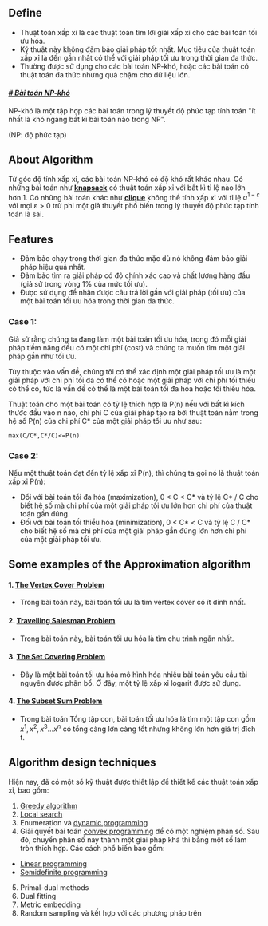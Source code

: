 ## Define
- Thuật toán xấp xỉ là các thuật toán tìm lời giải xấp xỉ cho các bài toán tối ưu hóa.
- Kỹ thuật này không đảm bảo giải pháp tốt nhất. Mục tiêu của thuật toán xấp xỉ là đến gần nhất có thể với giải pháp tối ưu trong thời gian đa thức.
- Thường được sử dụng cho các bài toán NP-khó, hoặc các bài toán có thuật toán đa thức nhưng quá chậm cho dữ liệu lớn.

#### *[# Bài toán NP-khó](https://vi.wikipedia.org/wiki/NP-kh%C3%B3)*
NP-khó là một tập hợp các bài toán trong lý thuyết độ phức tạp tính toán "ít nhất là khó ngang bất kì bài toán nào trong NP".

(NP: độ phức tạp)

## About Algorithm 
Từ góc độ tính xấp xỉ, các bài toán NP-khó có độ khó rất khác nhau.
Có những bài toán như **[knapsack](https://vi.wikipedia.org/wiki/B%C3%A0i_to%C3%A1n_x%E1%BA%BFp_ba_l%C3%B4)** có thuật toán xấp xỉ với bất kì tỉ lệ nào lớn hơn 1.
Có những bài toán khác như **[clique](https://vi.wikipedia.org/wiki/Clique)** không thể tính xấp xỉ với tỉ lệ $a^{1-ε}$ với mọi ε > 0 trừ phi một giả thuyết phổ biến trong lý thuyết độ phức tạp tính toán là sai.

## Features
- Đảm bảo chạy trong thời gian đa thức mặc dù nó không đảm bảo giải pháp hiệu quả nhất.
- Đảm bảo tìm ra giải pháp có độ chính xác cao và chất lượng hàng đầu (giả sử trong vòng 1% của mức tối ưu).
- Được sử dụng để nhận được câu trả lời gần với giải pháp (tối ưu) của một bài toán tối ưu hóa trong thời gian đa thức.

### Case 1:
Giả sử rằng chúng ta đang làm một bài toán tối ưu hóa, trong đó mỗi giải pháp tiềm năng đều có một chi phí (cost) và chúng ta muốn tìm một giải pháp gần như tối ưu.

Tùy thuộc vào vấn đề, chúng tôi có thể xác định một giải pháp tối ưu là một giải pháp với chi phí tối đa có thể có hoặc một giải pháp với chi phí tối thiểu có thể có, tức là vấn đề có thể là một bài toán tối đa hóa hoặc tối thiểu hóa.

Thuật toán cho một bài toán có tỷ lệ thích hợp là P(n) nếu với bất kì kích thước đầu vào n nào, chi phí C của giải pháp tạo ra bởi thuật toán nằm trong hệ số P(n) của chi phí C* của một giải pháp tối ưu như sau:
```
max(C/C*,C*/C)<=P(n)
```

### Case 2:
Nếu một thuật toán đạt đến tỷ lệ xấp xỉ P(n), thì chúng ta gọi nó là thuật toán xấp xỉ P(n):
- Đối với bài toán tối đa hóa (maximization), 0 < C < C* và tỷ lệ C* / C cho biết hệ số mà chi phí của một giải pháp tối ưu lớn hơn chi phí của thuật toán gần đúng.
- Đối với bài toán tối thiểu hóa (minimization), 0 < C* < C và tỷ lệ C / C* cho biết hệ số mà chi phí của một giải pháp gần đúng lớn hơn chi phí của một giải pháp tối ưu.

## Some examples of the Approximation algorithm
#### 1. [The Vertex Cover Problem](https://www.geeksforgeeks.org/vertex-cover-problem-set-1-introduction-approximate-algorithm-2/)
- Trong bài toán này, bài toán tối ưu là tìm vertex cover có ít đỉnh nhất.

#### 2. [Travelling Salesman Problem](https://www.geeksforgeeks.org/traveling-salesman-problem-tsp-implementation/)
- Trong bài toán này, bài toán tối ưu hóa là tìm chu trình ngắn nhất.

#### 3. [The Set Covering Problem](https://www.geeksforgeeks.org/set-cover-problem-set-1-greedy-approximate-algorithm/)
- Đây là một bài toán tối ưu hóa mô hình hóa nhiều bài toán yêu cầu tài nguyên được phân bổ. Ở đây, một tỷ lệ xấp xỉ logarit được sử dụng.

#### 4. [The Subset Sum Problem](https://www.geeksforgeeks.org/subset-sum-problem-dp-25/)
- Trong bài toán Tổng tập con, bài toán tối ưu hóa là tìm một tập con gồm ${x^1, x^2, x^3… x^n}$ có tổng càng lớn càng tốt nhưng không lớn hơn giá trị đích t.

## Algorithm design techniques
Hiện nay, đã có một số kỹ thuật được thiết lập để thiết kế các thuật toán xấp xỉ, bao gồm:
1. [Greedy algorithm](https://en.wikipedia.org/wiki/Greedy_algorithm)
2. [Local search](https://en.wikipedia.org/wiki/Local_search_(optimization))
3. Enumeration và [dynamic programming](https://en.wikipedia.org/wiki/Dynamic_programming)
4. Giải quyết bài toán [convex programming](https://en.wikipedia.org/wiki/Convex_programming) để có một nghiệm phân số. Sau đó, chuyển phân số này thành một giải pháp khả thi bằng một số làm tròn thích hợp. Các cách phổ biến bao gồm:
- [Linear programming](https://en.wikipedia.org/wiki/Linear_programming)
- [Semidefinite programming](https://en.wikipedia.org/wiki/Semidefinite_programming)
5. Primal-dual methods
6. Dual fitting
7. Metric embedding
8. Random sampling và kết hợp với các phương pháp trên
